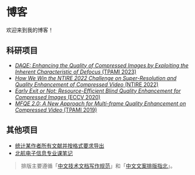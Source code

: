 # 博客

欢迎来到我的博客！

## 科研项目

- [*DAQE: Enhancing the Quality of Compressed Images by Exploiting the Inherent Characteristic of Defocus* (TPAMI 2023)](https://github.com/ryanxingql/blog/blob/main/posts/daqe.md)
- [*How We Win the NTIRE 2022 Challenge on Super-Resolution and Quality Enhancement of Compressed Video* (NTIRE 2022)](https://github.com/ryanxingql/winner-ntire22-vqe/blob/main/blog_zh.md)
- [*Early Exit or Not: Resource-Efficient Blind Quality Enhancement for Compressed Images* (ECCV 2020)](https://github.com/ryanxingql/rbqe/blob/master/blog_zh.md)
- [*MFQE 2.0: A New Approach for Multi-frame Quality Enhancement on Compressed Video* (TPAMI 2019)](https://github.com/ryanxingql/mfqev2.0/blob/master/blog_zh.md)

## 其他项目

- [统计某作者所有文献并按格式要求导出](https://github.com/ryanxingql/blog/blob/main/posts/bib.md)
- [北航电子信息专业课笔记](https://github.com/ryanxingql/blog/blob/main/posts/buaa_ee.md)

> 排版主要遵循「[中文技术文档写作规范](https://github.com/ruanyf/document-style-guide)」和「[中文文案排版指北](https://github.com/sparanoid/chinese-copywriting-guidelines)」。
